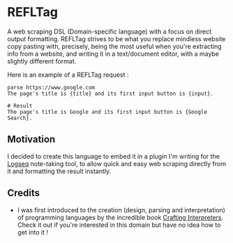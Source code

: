 # REFLTag

A web scraping DSL (Domain-specific language) with a focus on direct output formatting. REFLTag strives to be what you replace mindless website copy pasting with, precisely, being the most useful when you're extracting info from a website, and writing it in a text/document editor, with a maybe slightly different format.

Here is an example of a REFLTag request :

```
parse https://www.google.com
The page's title is {title} and its first input button is {input}.

# Result
The page's title is Google and its first input button is {Google Search}.
```

## Motivation

I decided to create this language to embed it in a plugin I'm writing for the [Logseq](https://logseq.com/) note-taking tool, to allow quick and easy web scraping directly from it and formatting the result instantly.

## Credits

- I was first introduced to the creation (design, parsing and interpretation) of programming languages by the incredible book [Crafting Interpreters](https://craftinginterpreters.com/). Check it out if you're interested in this domain but have no idea how to get into it !
